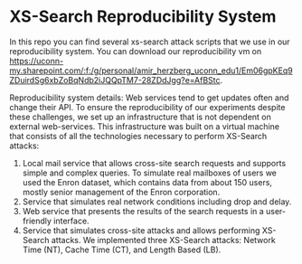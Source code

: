 # XS-Search Reproducibility System
In this repo you can find several xs-search attack scripts that we use in our reproducibility system.
You can download our reproducibility vm on https://uconn-my.sharepoint.com/:f:/g/personal/amir_herzberg_uconn_edu1/Em06gpKEq9ZDuirdSg6xbZoBqNdb2iJQQpTM7-28ZDdJgg?e=AfBStc.

Reproducibility system details:
Web services tend to get updates often and change their API. To ensure the reproducibility of our experiments despite these challenges, we set up an infrastructure that is not dependent on external web-services. This infrastructure was built on a virtual machine that consists of all the technologies necessary to perform XS-Search attacks:
1. Local mail service that allows cross-site search requests and supports simple and complex queries. To simulate real mailboxes of users we used the Enron dataset, which contains data from about 150 users, mostly senior management of the Enron corporation.
2. Service that simulates real network conditions including drop and delay.
3. Web service that presents the results of the search requests in a user-friendly interface.
4. Service that simulates cross-site attacks and allows performing XS-Search attacks. We implemented three XS-Search attacks: Network Time (NT), Cache Time (CT), and Length Based (LB). 
